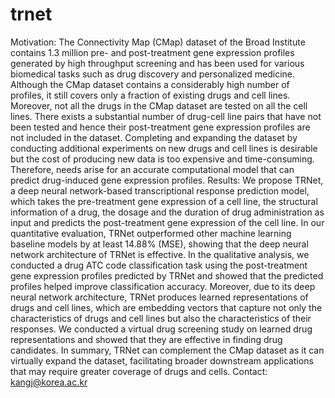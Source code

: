 # trnet
Motivation: The Connectivity Map (CMap) dataset of the Broad Institute contains 1.3 million pre- and post-treatment gene expression profiles generated by high throughput screening and has been used for various biomedical tasks such as drug discovery and personalized medicine. Although the CMap dataset contains a considerably high number of profiles, it still covers only a fraction of existing drugs and cell lines. Moreover, not all the drugs in the CMap dataset are tested on all the cell lines. There exists a substantial number of drug-cell line pairs that have not been tested and hence their post-treatment gene expression profiles are not included in the dataset. Completing and expanding the dataset by conducting additional experiments on new drugs and cell lines is desirable but the cost of producing new data is too expensive and time-consuming. Therefore, needs arise for an accurate computational model that can predict drug-induced gene expression profiles. 
Results: We propose TRNet, a deep neural network-based transcriptional response prediction model, which takes the pre-treatment gene expression of a cell line, the structural information of a drug, the dosage and the duration of drug administration as input and predicts the post-treatment gene expression of the cell line. In our quantitative evaluation, TRNet outperformed other machine learning baseline models by at least 14.88\% (MSE), showing that the deep neural network architecture of TRNet is effective. In the qualitative analysis, we conducted a drug ATC code classification task using the post-treatment gene expression profiles predicted by TRNet and showed that the predicted profiles helped improve classification accuracy. Moreover, due to its deep neural network architecture, TRNet produces learned representations of drugs and cell lines, which are embedding vectors that capture not only the characteristics of drugs and cell lines but also the characteristics of their responses. We conducted a virtual drug screening study on learned drug representations and showed that they are effective in finding drug candidates. In summary, TRNet can complement the CMap dataset as it can virtually expand the dataset, facilitating broader downstream applications that may require greater coverage of drugs and cells. 
Contact: kangj@korea.ac.kr
